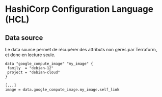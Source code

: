 <!-- .slide: class="with-code-bg-dark"-->

# HashiCorp Configuration Language (HCL)

## Data source

Le data source permet de récupérer des attributs non gérés par Terraform, et donc en lecture seule.

```hcl-terraform
data "google_compute_image" "my_image" {
 family  = "debian-12"
 project = "debian-cloud"
}

[...]
image = data.google_compute_image.my_image.self_link
```
<!-- .element: class="big-code" -->
